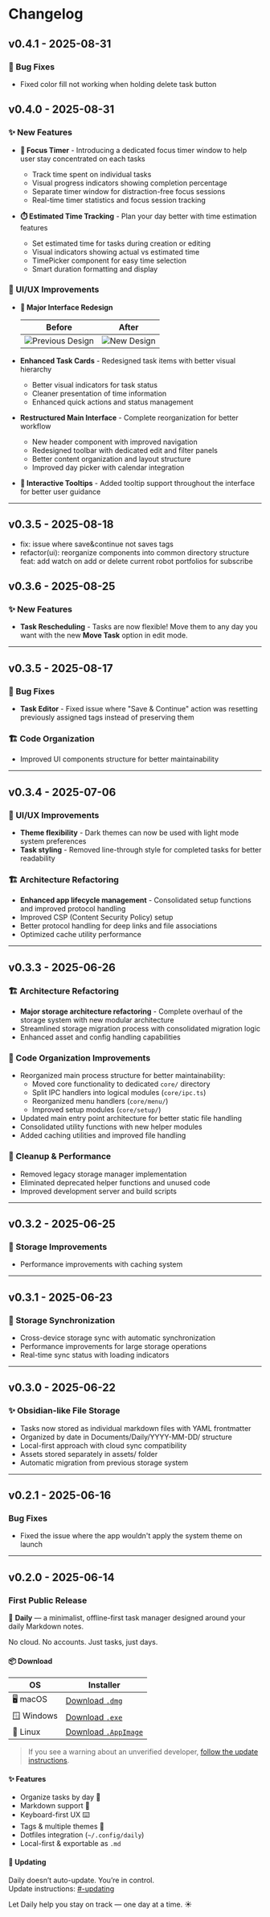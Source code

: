 # Changelog

## v0.4.1 - 2025-08-31

### 🐛 Bug Fixes
- Fixed color fill not working when holding delete task button


## v0.4.0 - 2025-08-31

### ✨ New Features

- **🎯 Focus Timer** - Introducing a dedicated focus timer window to help user stay concentrated on each tasks
  - Track time spent on individual tasks
  - Visual progress indicators showing completion percentage
  - Separate timer window for distraction-free focus sessions
  - Real-time timer statistics and focus session tracking

- **⏱️ Estimated Time Tracking** - Plan your day better with time estimation features
  - Set estimated time for tasks during creation or editing
  - Visual indicators showing actual vs estimated time
  - TimePicker component for easy time selection
  - Smart duration formatting and display

### 🎨 UI/UX Improvements

- **🎨 Major Interface Redesign** 
  
  | Before | After |
  |--------|-------|
  | ![Previous Design](media/Demo.png) | ![New Design](media/Demo-new.png) |
  
- **Enhanced Task Cards** - Redesigned task items with better visual hierarchy
  - Better visual indicators for task status
  - Cleaner presentation of time information
  - Enhanced quick actions and status management

- **Restructured Main Interface** - Complete reorganization for better workflow
  - New header component with improved navigation
  - Redesigned toolbar with dedicated edit and filter panels
  - Better content organization and layout structure
  - Improved day picker with calendar integration

- **📱 Interactive Tooltips** - Added tooltip support throughout the interface for better user guidance

---

## v0.3.5 - 2025-08-18

- fix: issue where save&continue not saves tags
- refactor(ui): reorganize components into common directory structure
 feat: add watch on add or delete current robot portfolios for subscribe

## v0.3.6 - 2025-08-25

### ✨ New Features
- **Task Rescheduling** - Tasks are now flexible! Move them to any day you want with the new **Move Task** option in edit mode.

---

## v0.3.5 - 2025-08-17

### 🐛 Bug Fixes
- **Task Editor** - Fixed issue where "Save & Continue" action was resetting previously assigned tags instead of preserving them

### 🏗️ Code Organization
- Improved UI components structure for better maintainability

---

## v0.3.4 - 2025-07-06

### 🎨 UI/UX Improvements
- **Theme flexibility** - Dark themes can now be used with light mode system preferences
- **Task styling** - Removed line-through style for completed tasks for better readability

### 🏗️ Architecture Refactoring
- **Enhanced app lifecycle management** - Consolidated setup functions and improved protocol handling
- Improved CSP (Content Security Policy) setup
- Better protocol handling for deep links and file associations
- Optimized cache utility performance

---

## v0.3.3 - 2025-06-26

### 🏗️ Architecture Refactoring
- **Major storage architecture refactoring** - Complete overhaul of the storage system with new modular architecture
- Streamlined storage migration process with consolidated migration logic
- Enhanced asset and config handling capabilities

### 🔧 Code Organization Improvements  
- Reorganized main process structure for better maintainability:
  - Moved core functionality to dedicated `core/` directory
  - Split IPC handlers into logical modules (`core/ipc.ts`)
  - Reorganized menu handlers (`core/menu/`) 
  - Improved setup modules (`core/setup/`)
- Updated main entry point architecture for better static file handling
- Consolidated utility functions with new helper modules
- Added caching utilities and improved file handling

### 🧹 Cleanup & Performance
- Removed legacy storage manager implementation 
- Eliminated deprecated helper functions and unused code
- Improved development server and build scripts

---

## v0.3.2 - 2025-06-25

### 🔄 Storage Improvements
- Performance improvements with caching system

---

## v0.3.1 - 2025-06-23

### 🔄 Storage Synchronization
- Cross-device storage sync with automatic synchronization
- Performance improvements for large storage operations
- Real-time sync status with loading indicators

---

## v0.3.0 - 2025-06-22

### ✨ Obsidian-like File Storage
- Tasks now stored as individual markdown files with YAML frontmatter
- Organized by date in Documents/Daily/YYYY-MM-DD/ structure
- Local-first approach with cloud sync compatibility
- Assets stored separately in assets/ folder
- Automatic migration from previous storage system

---

## v0.2.1 - 2025-06-16

### Bug Fixes
- Fixed the issue where the app wouldn't apply the system theme on launch

---

## v0.2.0 - 2025-06-14

### First Public Release

🚀 **Daily** — a minimalist, offline-first task manager designed around your daily Markdown notes.

No cloud. No accounts. Just tasks, just days.

#### 📦 Download

| OS      | Installer                                              |
|---------|---------------------------------------------------------|
| 🖥 macOS | [Download `.dmg`](https://github.com/scheron/Daily/releases/download/v0.2.0/Daily-0.2.0.dmg) |
| 🪟 Windows | [Download `.exe`](https://github.com/scheron/Daily/releases/download/v0.2.0/Daily-0.2.0.exe)       |
| 🐧 Linux  | [Download `.AppImage`](https://github.com/scheron/Daily/releases/download/v0.2.0/Daily-0.2.0.AppImage) |

> If you see a warning about an unverified developer, [follow the update instructions](https://github.com/scheron/Daily#-updating).


#### ✨ Features

- Organize tasks by day 📅
- Markdown support 📝
- Keyboard-first UX ⌨️
- Tags & multiple themes 🎨
- Dotfiles integration (`~/.config/daily`)
- Local-first & exportable as `.md`

#### 🔄 Updating

Daily doesn’t auto-update. You’re in control.  
Update instructions: [#-updating](https://github.com/scheron/Daily#-updating)


Let Daily help you stay on track — one day at a time. ☀️
